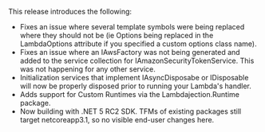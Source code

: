 This release introduces the following:

- Fixes an issue where several template symbols were being replaced where they should not be (ie Options being replaced in the LambdaOptions attribute if you specified a custom options class name).
- Fixes an issue where an IAwsFactory was not being generated and added to the service collection for IAmazonSecurityTokenService.  This was not happening for any other service.
- Initialization services that implement IAsyncDisposabe or IDisposable will now be properly disposed prior to running your Lambda's handler.
- Adds support for Custom Runtimes via the Lambdajection.Runtime package. 
- Now building with .NET 5 RC2 SDK.  TFMs of existing packages still target netcoreapp3.1, so no visible end-user changes here.